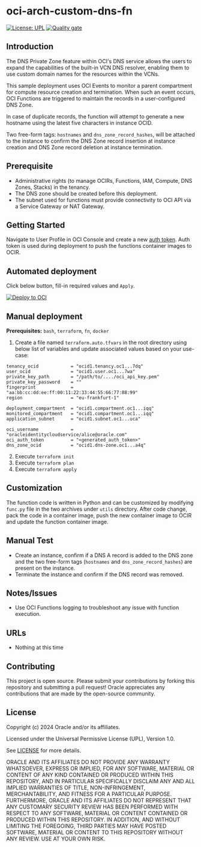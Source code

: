 # oci-arch-custom-dns-fn

[![License: UPL](https://img.shields.io/badge/license-UPL-green)](https://img.shields.io/badge/license-UPL-green)  [![Quality gate](https://sonarcloud.io/api/project_badges/quality_gate?project=oracle-devrel_oci-arch-custom-dns-fn)](https://sonarcloud.io/dashboard?id=oracle-devrel_oci-arch-custom-dns-fn) 

## Introduction

The DNS Private Zone feature within OCI's DNS service allows the users to expand the capabilities of the built-in VCN DNS resolver, enabling them to use custom domain names for the resources within the VCNs.

This sample deployment uses OCI Events to monitor a parent compartment for compute resource creation and termination. When such an event occurs, OCI Functions are triggered to maintain the records in a user-configured DNS Zone. 

In case of duplicate records, the function will attempt to generate a new hostname using the latest five characters in instance OCID.

Two free-form tags: `hostnames` and `dns_zone_record_hashes`, will be attached to the instance to confirm the DNS Zone record insertion at instance creation and DNS Zone record deletion at instance termination.

## Prerequisite

- Administrative rights (to manage OCIRs, Functions, IAM, Compute, DNS Zones, Stacks) in the tenancy.
- The DNS zone should be created before this deployment.
- The subnet used for functions must provide connectivity to OCI API via a Service Gateway or NAT Gateway.

## Getting Started

Navigate to User Profile in OCI Console and create a new [auth token](https://docs.oracle.com/en-us/iaas/Content/Identity/Tasks/managingcredentials.htm#create_swift_password). Auth token is used during deployment to push the functions container images to OCIR.

## Automated deployment

Click below button, fill-in required values and `Apply`.

[![Deploy to OCI](https://docs.oracle.com/en-us/iaas/Content/Resources/Images/deploy-to-oracle-cloud.svg)](https://cloud.oracle.com/resourcemanager/stacks/create?zipUrl=https://github.com/oracle-devrel/oci-arch-custom-dns-fn/archive/refs/tags/v1.0.zip)


## Manual deployment

 **Prerequisites:** `bash`, `terraform`, `fn`, `docker`

1. Create a file named `terraform.auto.tfvars` in the root directory using below list of variables and update associated values based on your use-case:
```
tenancy_ocid            = "ocid1.tenancy.oc1...7dq"
user_ocid               = "ocid1.user.oc1...7wa"
private_key_path        = "/path/to/..../oci_api_key.pem"
private_key_password    = ""
fingerprint             = "aa:bb:cc:dd:ee:ff:00:11:22:33:44:55:66:77:88:99"
region                  = "eu-frankfurt-1"

deployment_compartment  = "ocid1.compartment.oc1...iqq"
monitored_compartment   = "ocid1.compartment.oc1...iqq"
application_subnet      = "ocid1.subnet.oc1...uca"

oci_username            = "oracleidentitycloudservice/alice@oracle.com"
oci_auth_token          = "<generated_auth_token>"
dns_zone_ocid           = "ocid1.dns-zone.oc1...a4q"

```
2. Execute `terraform init`
3. Execute `terraform plan`
4. Execute `terraform apply`

## Customization

The function code is written in Python and can be customized by modifying `func.py` file in the two archives under `utils` directory. After code change, pack the code in a container image, push the new container image to OCIR and update the function container image.

## Manual Test
  - Create an instance, confirm if a DNS A record is added to the DNS zone and the two free-form tags (`hostnames` and `dns_zone_record_hashes`) are present on the instance.
  - Terminate the instance and confirm if the DNS record was removed.

## Notes/Issues
* Use OCI Functions logging to troubleshoot any issue with function execution.
## URLs
* Nothing at this time

## Contributing
This project is open source. Please submit your contributions by forking this repository and submitting a pull request! Oracle appreciates any contributions that are made by the open-source community.

## License
Copyright (c) 2024 Oracle and/or its affiliates.

Licensed under the Universal Permissive License (UPL), Version 1.0.

See [LICENSE](LICENSE.txt) for more details.

ORACLE AND ITS AFFILIATES DO NOT PROVIDE ANY WARRANTY WHATSOEVER, EXPRESS OR IMPLIED, FOR ANY SOFTWARE, MATERIAL OR CONTENT OF ANY KIND CONTAINED OR PRODUCED WITHIN THIS REPOSITORY, AND IN PARTICULAR SPECIFICALLY DISCLAIM ANY AND ALL IMPLIED WARRANTIES OF TITLE, NON-INFRINGEMENT, MERCHANTABILITY, AND FITNESS FOR A PARTICULAR PURPOSE.  FURTHERMORE, ORACLE AND ITS AFFILIATES DO NOT REPRESENT THAT ANY CUSTOMARY SECURITY REVIEW HAS BEEN PERFORMED WITH RESPECT TO ANY SOFTWARE, MATERIAL OR CONTENT CONTAINED OR PRODUCED WITHIN THIS REPOSITORY. IN ADDITION, AND WITHOUT LIMITING THE FOREGOING, THIRD PARTIES MAY HAVE POSTED SOFTWARE, MATERIAL OR CONTENT TO THIS REPOSITORY WITHOUT ANY REVIEW. USE AT YOUR OWN RISK. 
